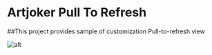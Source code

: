 # Artjoker Pull To Refresh

##This project provides sample of customization Pull-to-refresh view 

![alt](https://github.com/artjoker/PullToRefresh/blob/master/pull_sample.gif?raw=true)